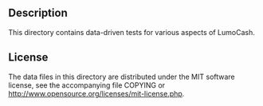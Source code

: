Description
------------

This directory contains data-driven tests for various aspects of LumoCash.

License
--------

The data files in this directory are distributed under the MIT software
license, see the accompanying file COPYING or
http://www.opensource.org/licenses/mit-license.php.

